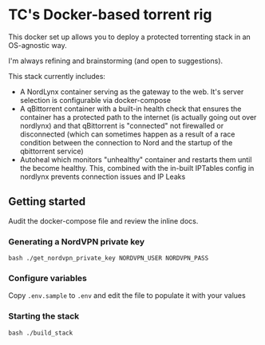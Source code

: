 # TC's Docker-based torrent rig

This docker set up allows you to deploy a protected torrenting stack in an OS-agnostic way.

I'm always refining and brainstorming (and open to suggestions).

This stack currently includes:

- A NordLynx container serving as the gateway to the web. It's server selection is configurable via docker-compose
- A qBittorrent container with a built-in health check that ensures the container has a protected path to the internet (is actually going out over nordlynx) and that qBittorrent is "connected" not firewalled or disconnected (which can sometimes happen as a result of a race condition between the connection to Nord and the startup of the qbittorrent service)
- Autoheal which monitors "unhealthy" container and restarts them until the become healthy. This, combined with the in-built IPTables config in nordlynx prevents connection issues and IP Leaks

## Getting started

Audit the docker-compose file and review the inline docs.

### Generating a NordVPN private key

```
bash ./get_nordvpn_private_key NORDVPN_USER NORDVPN_PASS
```

### Configure variables

Copy `.env.sample` to `.env` and edit the file to populate it with your values

### Starting the stack

```
bash ./build_stack
```

